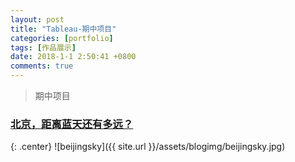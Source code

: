 ```yaml
---
layout: post
title: "Tableau-期中项目"
categories: [portfolio]
tags: [作品展示]
date: 2018-1-1 2:50:41 +0800
comments: true
---
```

> 期中项目
### [北京，距离蓝天还有多远？](https://sunsipan.github.io/middle-term/Tableau.html)
{: .center}
![beijingsky]({{ site.url }}/assets/blogimg/beijingsky.jpg)
